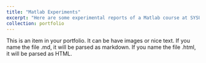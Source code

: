 ```yaml
---
title: "Matlab Experiments"
excerpt: "Here are some experimental reports of a Matlab course at SYSU<br/><img src='/images/Matlab2.png'>"
collection: portfolio
---
```


This is an item in your portfolio. It can be have images or nice text. If you name the file .md, it will be parsed as markdown. If you name the file .html, it will be parsed as HTML. 
